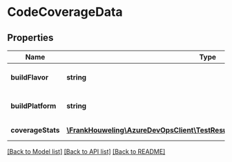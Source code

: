 # CodeCoverageData

## Properties
Name | Type | Description | Notes
------------ | ------------- | ------------- | -------------
**buildFlavor** | **string** | Flavor of build for which data is retrieved/published | [optional] 
**buildPlatform** | **string** | Platform of build for which data is retrieved/published | [optional] 
**coverageStats** | [**\FrankHouweling\AzureDevOpsClient\TestResults\Model\CodeCoverageStatistics[]**](CodeCoverageStatistics.md) | List of coverage data for the build | [optional] 

[[Back to Model list]](../README.md#documentation-for-models) [[Back to API list]](../README.md#documentation-for-api-endpoints) [[Back to README]](../README.md)


